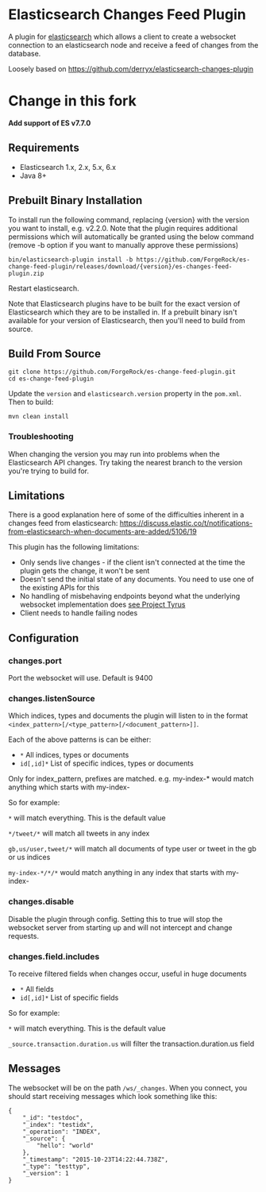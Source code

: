 # Elasticsearch Changes Feed Plugin

A plugin for [elasticsearch](https://www.elastic.co/products/elasticsearch) which allows a client to create a 
websocket connection to an elasticsearch node and receive a feed of changes from the database.

Loosely based on https://github.com/derryx/elasticsearch-changes-plugin

# Change in this fork

**Add support of ES v7.7.0**

## Requirements

* Elasticsearch 1.x, 2.x, 5.x, 6.x
* Java 8+

## Prebuilt Binary Installation     

To install run the following command, replacing {version} with the version you want to install, e.g. v2.2.0. Note that 
the plugin requires additional permissions which will automatically be granted using the below command (remove -b option
if you want to manually approve these permissions)

    bin/elasticsearch-plugin install -b https://github.com/ForgeRock/es-change-feed-plugin/releases/download/{version}/es-changes-feed-plugin.zip

Restart elasticsearch.

Note that Elasticsearch plugins have to be built for the exact version of Elasticsearch which they are to be installed 
in. If a prebuilt binary isn't available for your version of Elasticsearch, then you'll need to build from source.

## Build From Source

    git clone https://github.com/ForgeRock/es-change-feed-plugin.git
    cd es-change-feed-plugin

Update the `version` and `elasticsearch.version` property in the `pom.xml`. Then to build: 

    mvn clean install
    
### Troubleshooting

When changing the version you may run into problems when the Elasticsearch API changes. Try taking the nearest branch 
to the version you're trying to build for.   

## Limitations

There is a good explanation here of some of the difficulties inherent in a changes feed from elasticsearch:
https://discuss.elastic.co/t/notifications-from-elasticsearch-when-documents-are-added/5106/19

This plugin has the following limitations:

* Only sends live changes - if the client isn't connected at the time the plugin gets the change, it won't be sent
* Doesn't send the initial state of any documents. You need to use one of the existing APIs for this
* No handling of misbehaving endpoints beyond what the underlying websocket implementation does [see Project Tyrus](https://tyrus.java.net/)
* Client needs to handle failing nodes


## Configuration

### changes.port
Port the websocket will use. Default is 9400

### changes.listenSource 
Which indices, types and documents the plugin will listen to in the format `<index_pattern>[/<type_pattern>[/<document_pattern>]]`.

Each of the above patterns is can be either:

* `*` All indices, types or documents
* `id[,id]*` List of specific indices, types or documents

Only for index_pattern, prefixes are matched. e.g. my-index-* would match anything which starts with my-index-

So for example:

`*` will match everything. This is the default value

`*/tweet/*` will match all tweets in any index

`gb,us/user,tweet/*` will match all documents of type user or tweet in the gb or us indices

`my-index-*/*/*` would match anything in any index that starts with my-index-



### changes.disable
Disable the plugin through config. Setting this to true will stop the websocket server 
from starting up and will not intercept and change requests.

### changes.field.includes
To receive filtered fields when changes occur, useful in huge documents
* `*` All fields
* `id[,id]*` List of specific fields

So for example:

`*` will match everything. This is the default value

`_source.transaction.duration.us` will filter the transaction.duration.us field

## Messages

The websocket will be on the path `/ws/_changes`. When you connect, you should start receiving messages which look 
something like this: 

    {
        "_id": "testdoc",
        "_index": "testidx",
        "_operation": "INDEX",
        "_source": {
            "hello": "world"
        },
        "_timestamp": "2015-10-23T14:22:44.738Z",
        "_type": "testtyp",
        "_version": 1
    }
